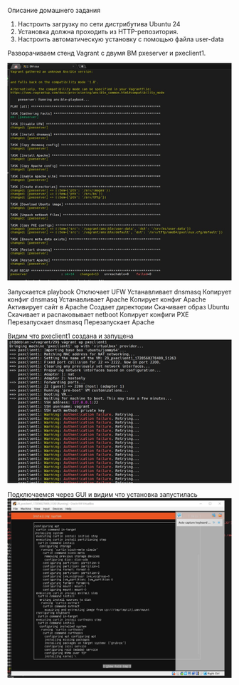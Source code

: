 Описание домашнего задания
1. Настроить загрузку по сети дистрибутива Ubuntu 24
2. Установка должна проходить из HTTP-репозитория.
3. Настроить автоматическую установку c помощью файла user-data

Разворачиваем стенд Vagrant с двумя ВМ pxeserver и pxeclient1.

![1](img/1.jpg)  




Запускается playbook
Отключает UFW
Устанавливает dnsmasq
Копирует конфиг dnsmasq
Устанавливает Apache
Копирует конфиг Apache
Активирует сайт в Apache
Создает директории
Скачивает образ Ubuntu
Скачивает и распаковывает netboot
Копирует конфиги PXE
Перезапускает dnsmasq
Перезапускает Apache

Видим что pxeclient1 создана и запущена
![2](img/2.jpg)


Подключаемся через GUI и видим что установка запустилась
![3](img/3.jpg)